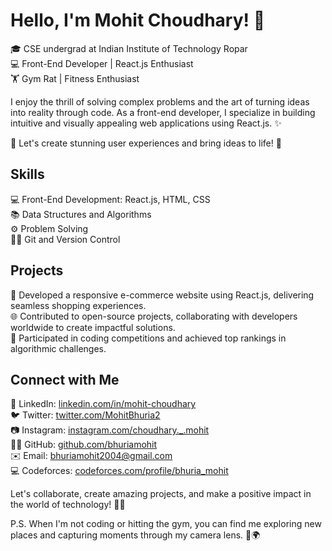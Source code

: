 # Hello, I'm Mohit Choudhary! 👋

🎓 CSE undergrad at Indian Institute of Technology Ropar  
💻 Front-End Developer | React.js Enthusiast  
🏋️ Gym Rat | Fitness Enthusiast  

I enjoy the thrill of solving complex problems and the art of turning ideas into reality through code. As a front-end developer, I specialize in building intuitive and visually appealing web applications using React.js. ✨

🌟 Let's create stunning user experiences and bring ideas to life! 🚀

## Skills

💻 Front-End Development: React.js, HTML, CSS  
📚 Data Structures and Algorithms  
⚙️ Problem Solving  
👨‍💻 Git and Version Control  

 ## Projects

🚀 Developed a responsive e-commerce website using React.js, delivering seamless shopping experiences.  
🌐 Contributed to open-source projects, collaborating with developers worldwide to create impactful solutions.  
💪 Participated in coding competitions and achieved top rankings in algorithmic challenges.

## Connect with Me

📌 LinkedIn: [linkedin.com/in/mohit-choudhary](https://www.linkedin.com/in/mohit-bhuria-746369229)  
🐦 Twitter: [twitter.com/MohitBhuria2](https://twitter.com/MohitBhuria2)  
📷 Instagram: [instagram.com/choudhary._.mohit](https://www.instagram.com/choudhary._.mohit)  
👨‍💼 GitHub: [github.com/bhuriamohit](https://github.com/bhuriamohit)  
✉️ Email: [bhuriamohit2004@gmail.com](mailto:bhuriamohit2004@gmail.com)  
💻 Codeforces: [codeforces.com/profile/bhuria_mohit](https://codeforces.com/profile/_Light)

Let's collaborate, create amazing projects, and make a positive impact in the world of technology! 💪✨

P.S. When I'm not coding or hitting the gym, you can find me exploring new places and capturing moments through my camera lens. 📸🌍
